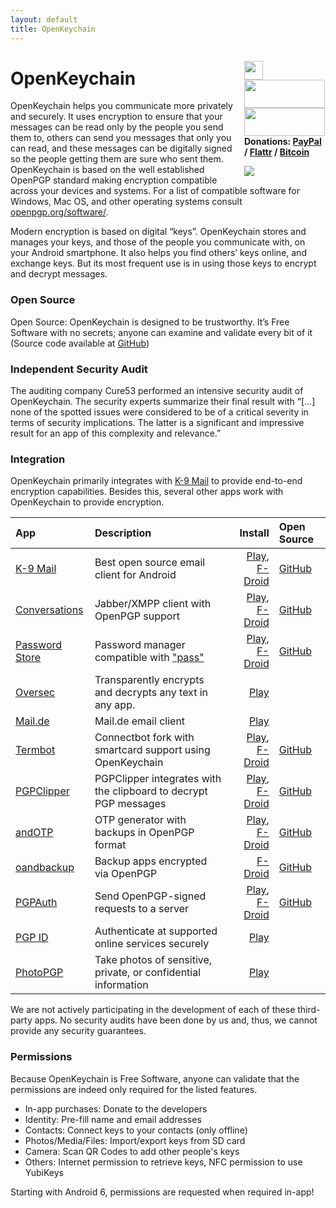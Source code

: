 ```yaml
---
layout: default
title: OpenKeychain
---
```


<div style="float: right;">
<script src="{{site.baseurl}}/public/js/jquery/2.0.2/jquery.min.js"></script>

<p style="width:130px;margin-left:auto;margin-right:auto;margin-bottom:0px">
<a href="https://twitter.com/OpenKeychain">
  <img src="{{site.baseurl}}/public/images/twitter-512.png" width="30" height="30" style="margin-bottom:0px;" />
</a>
<a href="https://f-droid.org/app/org.sufficientlysecure.keychain">
  <img style="margin-bottom:0px" src="{{ site.url }}/public/images/fdroid.png" width="129" height="45" />
</a>
<a href="https://play.google.com/store/apps/details?id=org.sufficientlysecure.keychain">
  <img style="margin-bottom:0px" src="{{ site.url }}/public/images/google_play.png" width="129" height="45" />
</a>
<b>Donations:
<a href="https://www.paypal.com/cgi-bin/webscr?cmd=_donations&amp;business=android%40schuermann.eu&amp;lc=US&amp;item_name=OpenKeychain+Donation&amp;no_note=0&amp;no_shipping=1&amp;currency_code=EUR">PayPal</a> / <a href="https://flattr.com/submit/auto?fid=4vzg0p&amp;url=https%3A%2F%2Fwww.openkeychain.org">Flattr</a> / <a href="" data-toggle="modal" data-target="#bitcoin-donation-overlay">Bitcoin</a></b>
</p>
<p><img src="{{ site.url }}/public/images/screen1.png" /></p>
</div>

# OpenKeychain

OpenKeychain helps you communicate more privately and securely. It uses encryption to ensure that your messages can be read only by the people you send them to, others can send you messages that only you can read, and these messages can be digitally signed so the people getting them are sure who sent them. OpenKeychain is based on the well established OpenPGP standard making encryption compatible across your devices and systems. For a list of compatible software for Windows, Mac OS, and other operating systems consult [openpgp.org/software/](https://www.openpgp.org/software/).

Modern encryption is based on digital “keys”. OpenKeychain stores and manages your keys, and those of the people you communicate with, on your Android smartphone. It also helps you find others’ keys online, and exchange keys. But its most frequent use is in using those keys to encrypt and decrypt messages.


### Open Source

Open Source: OpenKeychain is designed to be trustworthy. It’s Free Software with no secrets; anyone can examine and validate every bit of it (Source code available at [GitHub](https://github.com/open-keychain/open-keychain))

### Independent Security Audit

The auditing company Cure53 performed an intensive security audit of OpenKeychain. The security experts summarize their final result with “[...] none of the spotted issues were considered to be of a critical severity in terms of security implications. The latter is a significant and impressive result for an app of this complexity and relevance.”

### Integration

OpenKeychain primarily integrates with [K-9 Mail](https://k9mail.github.io/) to provide end-to-end encryption capabilities.
Besides this, several other apps work with OpenKeychain to provide encryption.

| App                                                                                     | Description                                                             | Install                                                                                                                                             | Open Source |
|:--------------------------------------------------------------------------------------- |:----------------------------------------------------------------------- | ---------------------------------------------------------------------------------------------------------------------------------------------------:|:--- |
| [K-9 Mail](https://k9mail.github.io/)                                                   | Best open source email client for Android                               | [Play](https://play.google.com/store/apps/details?id=com.fsck.k9), [F-Droid](https://f-droid.org/app/com.fsck.k9)                                   | [GitHub](https://github.com/k9mail/k-9) |
| [Conversations](https://conversations.im/)                                              | Jabber/XMPP client with OpenPGP support                                 | [Play](https://play.google.com/store/apps/details?id=eu.siacs.conversations), [F-Droid](https://f-droid.org/app/eu.siacs.conversations)             | [GitHub](https://github.com/zeapo/Android-Password-Store) |
| [Password Store](https://play.google.com/store/apps/details?id=com.zeapo.pwdstore)      | Password manager compatible with ["pass"](http://www.passwordstore.org) | [Play](https://play.google.com/store/apps/details?id=com.zeapo.pwdstore), [F-Droid](https://f-droid.org/repository/browse/?fdid=com.zeapo.pwdstore) | [GitHub](https://github.com/zeapo/Android-Password-Store) |
| [Oversec](http://www.oversec.io/)                                                       | Transparently encrypts and decrypts any text in any app.                | [Play](https://play.google.com/store/apps/details?id=io.oversec.one)                                                                                |   |
| [Mail.de](https://mail.de/mobile-apps/)                                                 | Mail.de email client                                                    | [Play](https://play.google.com/store/apps/details?id=de.mail.android.mailapp)                                                                       |   |
| [Termbot](https://play.google.com/store/apps/details?id=org.sufficientlysecure.termbot) | Connectbot fork with smartcard support using OpenKeychain               | [Play](https://play.google.com/store/apps/details?id=org.sufficientlysecure.termbot), [F-Droid](https://f-droid.org/en/packages/org.sufficientlysecure.termbot/)         | [GitHub](https://github.com/open-keychain/termbot)  |
| [PGPClipper](https://play.google.com/store/apps/details?id=moe.minori.pgpclipper)       | PGPClipper integrates with the clipboard to decrypt PGP messages        | [Play](https://play.google.com/store/apps/details?id=moe.minori.pgpclipper), [F-Droid](https://f-droid.org/app/moe.minori.pgpclipper)               | [GitHub](https://github.com/Mnkai/PGPClipper)   |
| [andOTP](https://play.google.com/store/apps/details?id=org.shadowice.flocke.andotp)     | OTP generator with backups in OpenPGP format                            | [Play](https://play.google.com/store/apps/details?id=org.shadowice.flocke.andotp), [F-Droid](https://f-droid.org/packages/org.shadowice.flocke.andotp/)                                                                                                   | [GitHub](https://github.com/andOTP/andOTP) |
| [oandbackup](https://f-droid.org/app/dk.jens.backup)                                    | Backup apps encrypted via OpenPGP                                       | [F-Droid](https://f-droid.org/app/dk.jens.backup)                                                                                                   | [GitHub](https://github.com/jensstein/oandbackup) |
| [PGPAuth](https://play.google.com/store/apps/details?id=org.lf_net.pgpunlocker)         | Send OpenPGP-signed requests to a server                                | [Play](https://play.google.com/store/apps/details?id=org.lf_net.pgpunlocker), [F-Droid](https://f-droid.org/app/org.lf_net.pgpunlocker)             | [GitHub](https://github.com/PGPAuth/PGPAuth_Android) |
| [PGP ID](https://play.google.com/store/apps/details?id=se.rtek.rid)                     | Authenticate at supported online services securely                      | [Play](https://play.google.com/store/apps/details?id=se.rtek.rid)                                                                                   |   |
| [PhotoPGP](http://photopgp.com/site/)                     | Take photos of sensitive, private, or confidential information                      | [Play](https://play.google.com/store/apps/details?id=com.photopgp.full)                                                                                   |   |


We are not actively participating in the development of each of these third-party apps.
No security audits have been done by us and, thus, we cannot provide any security guarantees.

### Permissions

Because OpenKeychain is Free Software, anyone can validate that the permissions are indeed only required for the listed features.

* In-app purchases: Donate to the developers
* Identity: Pre-fill name and email addresses
* Contacts: Connect keys to your contacts (only offline)
* Photos/Media/Files: Import/export keys from SD card
* Camera: Scan QR Codes to add other people's keys
* Others: Internet permission to retrieve keys, NFC permission to use YubiKeys

Starting with Android 6, permissions are requested when required in-app!
